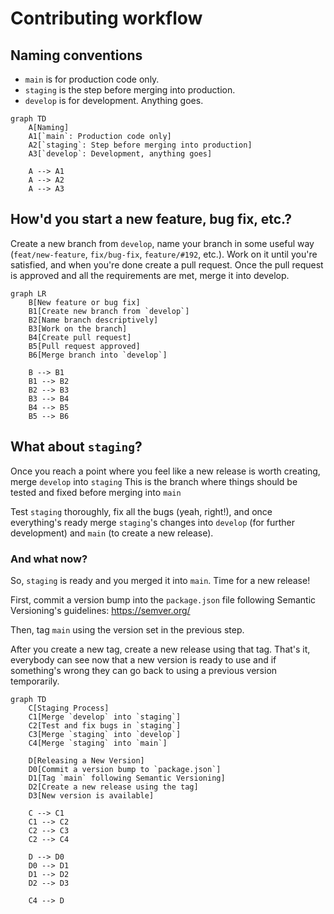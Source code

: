 # Contributing workflow

## Naming conventions

- `main` is for production code only.
- `staging` is the step before merging into production.
- `develop` is for development. Anything goes.

```mermaid
graph TD
    A[Naming]
    A1[`main`: Production code only]
    A2[`staging`: Step before merging into production]
    A3[`develop`: Development, anything goes]

    A --> A1
    A --> A2
    A --> A3
```

## How'd you start a new feature, bug fix, etc.?

Create a new branch from `develop`, name your branch in some useful way (`feat/new-feature`, `fix/bug-fix`, `feature/#192`, etc.). Work on it until you're satisfied, and when you're done create a pull request. Once the pull request is approved and all the requirements are met, merge it into develop.

```mermaid
graph LR
    B[New feature or bug fix]
    B1[Create new branch from `develop`]
    B2[Name branch descriptively]
    B3[Work on the branch]
    B4[Create pull request]
    B5[Pull request approved]
    B6[Merge branch into `develop`]

    B --> B1
    B1 --> B2
    B2 --> B3
    B3 --> B4
    B4 --> B5
    B5 --> B6

```

## What about `staging`?

Once you reach a point where you feel like a new release is worth creating, merge `develop` into `staging` This is the branch where things should be tested and fixed before merging into `main`

Test `staging` thoroughly, fix all the bugs (yeah, right!), and once everything's ready merge `staging`'s changes into `develop` (for further development) and `main` (to create a new release).

### And what now?

So, `staging` is ready and you merged it into `main`. Time for a new release!

First, commit a version bump into the `package.json` file following Semantic Versioning's guidelines: https://semver.org/

Then, tag `main` using the version set in the previous step.

After you create a new tag, create a new release using that tag. That's it, everybody can see now that a new version is ready to use and if something's wrong they can go back to using a previous version temporarily.

```mermaid
graph TD
    C[Staging Process]
    C1[Merge `develop` into `staging`]
    C2[Test and fix bugs in `staging`]
    C3[Merge `staging` into `develop`]
    C4[Merge `staging` into `main`]

    D[Releasing a New Version]
    D0[Commit a version bump to `package.json`]
    D1[Tag `main` following Semantic Versioning]
    D2[Create a new release using the tag]
    D3[New version is available]

    C --> C1
    C1 --> C2
    C2 --> C3
    C2 --> C4

    D --> D0
    D0 --> D1
    D1 --> D2
    D2 --> D3

    C4 --> D
```
